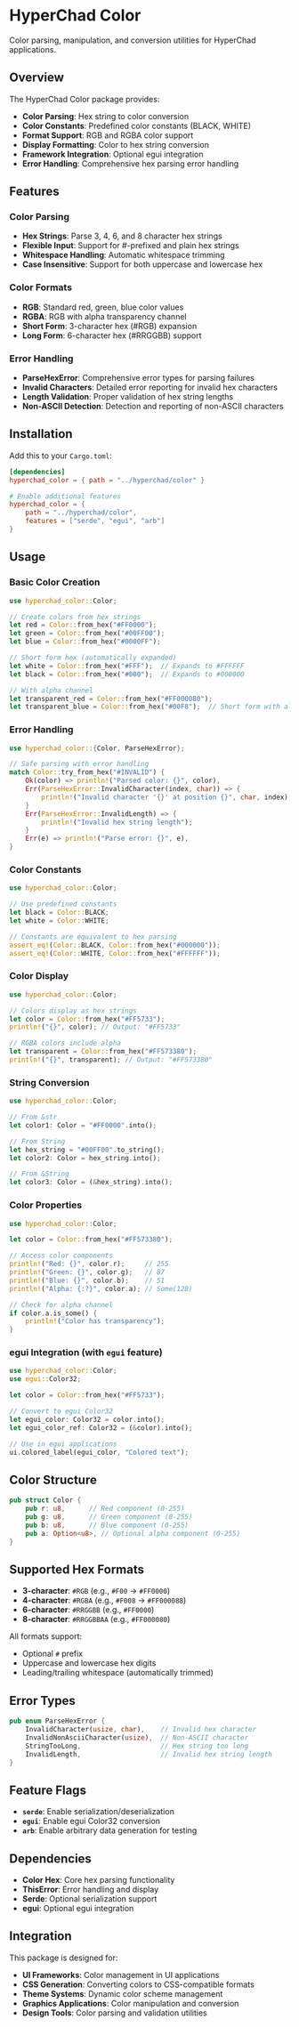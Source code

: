 # HyperChad Color

Color parsing, manipulation, and conversion utilities for HyperChad applications.

## Overview

The HyperChad Color package provides:

- **Color Parsing**: Hex string to color conversion
- **Color Constants**: Predefined color constants (BLACK, WHITE)
- **Format Support**: RGB and RGBA color support
- **Display Formatting**: Color to hex string conversion
- **Framework Integration**: Optional egui integration
- **Error Handling**: Comprehensive hex parsing error handling

## Features

### Color Parsing
- **Hex Strings**: Parse 3, 4, 6, and 8 character hex strings
- **Flexible Input**: Support for #-prefixed and plain hex strings
- **Whitespace Handling**: Automatic whitespace trimming
- **Case Insensitive**: Support for both uppercase and lowercase hex

### Color Formats
- **RGB**: Standard red, green, blue color values
- **RGBA**: RGB with alpha transparency channel
- **Short Form**: 3-character hex (#RGB) expansion
- **Long Form**: 6-character hex (#RRGGBB) support

### Error Handling
- **ParseHexError**: Comprehensive error types for parsing failures
- **Invalid Characters**: Detailed error reporting for invalid hex characters
- **Length Validation**: Proper validation of hex string lengths
- **Non-ASCII Detection**: Detection and reporting of non-ASCII characters

## Installation

Add this to your `Cargo.toml`:

```toml
[dependencies]
hyperchad_color = { path = "../hyperchad/color" }

# Enable additional features
hyperchad_color = {
    path = "../hyperchad/color",
    features = ["serde", "egui", "arb"]
}
```

## Usage

### Basic Color Creation

```rust
use hyperchad_color::Color;

// Create colors from hex strings
let red = Color::from_hex("#FF0000");
let green = Color::from_hex("#00FF00");
let blue = Color::from_hex("#0000FF");

// Short form hex (automatically expanded)
let white = Color::from_hex("#FFF");  // Expands to #FFFFFF
let black = Color::from_hex("#000");  // Expands to #000000

// With alpha channel
let transparent_red = Color::from_hex("#FF000080");
let transparent_blue = Color::from_hex("#00F8");  // Short form with alpha
```

### Error Handling

```rust
use hyperchad_color::{Color, ParseHexError};

// Safe parsing with error handling
match Color::try_from_hex("#INVALID") {
    Ok(color) => println!("Parsed color: {}", color),
    Err(ParseHexError::InvalidCharacter(index, char)) => {
        println!("Invalid character '{}' at position {}", char, index);
    }
    Err(ParseHexError::InvalidLength) => {
        println!("Invalid hex string length");
    }
    Err(e) => println!("Parse error: {}", e),
}
```

### Color Constants

```rust
use hyperchad_color::Color;

// Use predefined constants
let black = Color::BLACK;
let white = Color::WHITE;

// Constants are equivalent to hex parsing
assert_eq!(Color::BLACK, Color::from_hex("#000000"));
assert_eq!(Color::WHITE, Color::from_hex("#FFFFFF"));
```

### Color Display

```rust
use hyperchad_color::Color;

// Colors display as hex strings
let color = Color::from_hex("#FF5733");
println!("{}", color); // Output: "#FF5733"

// RGBA colors include alpha
let transparent = Color::from_hex("#FF573380");
println!("{}", transparent); // Output: "#FF573380"
```

### String Conversion

```rust
use hyperchad_color::Color;

// From &str
let color1: Color = "#FF0000".into();

// From String
let hex_string = "#00FF00".to_string();
let color2: Color = hex_string.into();

// From &String
let color3: Color = (&hex_string).into();
```

### Color Properties

```rust
use hyperchad_color::Color;

let color = Color::from_hex("#FF573380");

// Access color components
println!("Red: {}", color.r);     // 255
println!("Green: {}", color.g);   // 87
println!("Blue: {}", color.b);    // 51
println!("Alpha: {:?}", color.a); // Some(128)

// Check for alpha channel
if color.a.is_some() {
    println!("Color has transparency");
}
```

### egui Integration (with `egui` feature)

```rust
use hyperchad_color::Color;
use egui::Color32;

let color = Color::from_hex("#FF5733");

// Convert to egui Color32
let egui_color: Color32 = color.into();
let egui_color_ref: Color32 = (&color).into();

// Use in egui applications
ui.colored_label(egui_color, "Colored text");
```

## Color Structure

```rust
pub struct Color {
    pub r: u8,      // Red component (0-255)
    pub g: u8,      // Green component (0-255)
    pub b: u8,      // Blue component (0-255)
    pub a: Option<u8>, // Optional alpha component (0-255)
}
```

## Supported Hex Formats

- **3-character**: `#RGB` (e.g., `#F00` → `#FF0000`)
- **4-character**: `#RGBA` (e.g., `#F008` → `#FF000088`)
- **6-character**: `#RRGGBB` (e.g., `#FF0000`)
- **8-character**: `#RRGGBBAA` (e.g., `#FF000080`)

All formats support:
- Optional `#` prefix
- Uppercase and lowercase hex digits
- Leading/trailing whitespace (automatically trimmed)

## Error Types

```rust
pub enum ParseHexError {
    InvalidCharacter(usize, char),    // Invalid hex character
    InvalidNonAsciiCharacter(usize),  // Non-ASCII character
    StringTooLong,                    // Hex string too long
    InvalidLength,                    // Invalid hex string length
}
```

## Feature Flags

- **`serde`**: Enable serialization/deserialization
- **`egui`**: Enable egui Color32 conversion
- **`arb`**: Enable arbitrary data generation for testing

## Dependencies

- **Color Hex**: Core hex parsing functionality
- **ThisError**: Error handling and display
- **Serde**: Optional serialization support
- **egui**: Optional egui integration

## Integration

This package is designed for:
- **UI Frameworks**: Color management in UI applications
- **CSS Generation**: Converting colors to CSS-compatible formats
- **Theme Systems**: Dynamic color scheme management
- **Graphics Applications**: Color manipulation and conversion
- **Design Tools**: Color parsing and validation utilities
